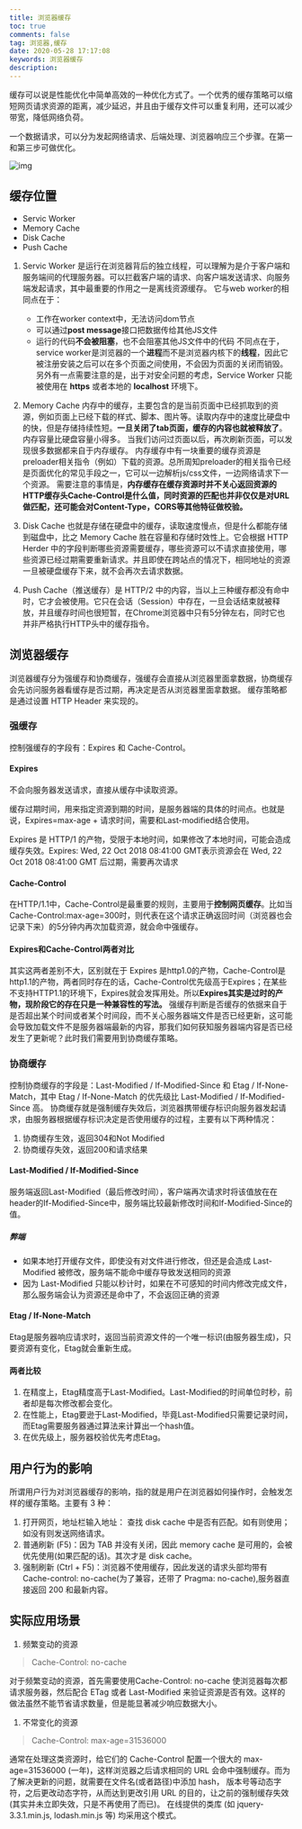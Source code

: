 ```yaml
---
title: 浏览器缓存
toc: true
comments: false
tag: 浏览器,缓存 
date: 2020-05-28 17:17:08
keywords: 浏览器缓存
description:
---
```

缓存可以说是性能优化中简单高效的一种优化方式了。一个优秀的缓存策略可以缩短网页请求资源的距离，减少延迟，并且由于缓存文件可以重复利用，还可以减少带宽，降低网络负荷。

一个数据请求，可以分为发起网络请求、后端处理、浏览器响应三个步骤。在第一和第三步可做优化。

![img](/images/cache.png)

## 缓存位置

+ Servic Worker
+ Memory Cache
+ Disk Cache
+ Push Cache

1. Servic Worker 是运行在浏览器背后的独立线程，可以理解为是介于客户端和服务端间的代理服务器。可以拦截客户端的请求、向客户端发送请求、向服务端发起请求，其中最重要的作用之一是离线资源缓存。
    它与web worker的相同点在于：
    + 工作在worker context中，无法访问dom节点
    + 可以通过**post message**接口把数据传给其他JS文件
    + 运行的代码**不会被阻塞**，也不会阻塞其他JS文件中的代码
    不同点在于，service worker是浏览器的一个**进程**而不是浏览器内核下的**线程**，因此它被注册安装之后可以在多个页面之间使用，不会因为页面的关闭而销毁。
另外有一点需要注意的是，出于对安全问题的考虑，Service Worker 只能被使用在 **https** 或者本地的 **localhost** 环境下。

2. Memory Cache 内存中的缓存，主要包含的是当前页面中已经抓取到的资源，例如页面上已经下载的样式、脚本、图片等。读取内存中的速度比硬盘中的快，但是存储持续性短。**一旦关闭了tab页面，缓存的内容也就被释放了**。
    内存容量比硬盘容量小得多。
    当我们访问过页面以后，再次刷新页面，可以发现很多数据都来自于内存缓存。
    内存缓存中有一块重要的缓存资源是preloader相关指令（例如<link rel="prefetch">）下载的资源。总所周知preloader的相关指令已经是页面优化的常见手段之一，它可以一边解析js/css文件，一边网络请求下一个资源。
    需要注意的事情是，**内存缓存在缓存资源时并不关心返回资源的HTTP缓存头Cache-Control是什么值，同时资源的匹配也并非仅仅是对URL做匹配，还可能会对Content-Type，CORS等其他特征做校验。**

3. Disk Cache 也就是存储在硬盘中的缓存，读取速度慢点，但是什么都能存储到磁盘中，比之 Memory Cache 胜在容量和存储时效性上。它会根据 HTTP Herder 中的字段判断哪些资源需要缓存，哪些资源可以不请求直接使用，哪些资源已经过期需要重新请求。并且即使在跨站点的情况下，相同地址的资源一旦被硬盘缓存下来，就不会再次去请求数据。

4. Push Cache（推送缓存）是 HTTP/2 中的内容，当以上三种缓存都没有命中时，它才会被使用。它只在会话（Session）中存在，一旦会话结束就被释放，并且缓存时间也很短暂，在Chrome浏览器中只有5分钟左右，同时它也并非严格执行HTTP头中的缓存指令。

## 浏览器缓存

浏览器缓存分为强缓存和协商缓存，强缓存会直接从浏览器里面拿数据，协商缓存会先访问服务器看缓存是否过期，再决定是否从浏览器里面拿数据。
缓存策略都是通过设置 HTTP Header 来实现的。

### 强缓存

控制强缓存的字段有：Expires 和 Cache-Control。

#### Expires

不会向服务器发送请求，直接从缓存中读取资源。

缓存过期时间，用来指定资源到期的时间，是服务器端的具体的时间点。也就是说，Expires=max-age + 请求时间，需要和Last-modified结合使用。

Expires 是 HTTP/1 的产物，受限于本地时间，如果修改了本地时间，可能会造成缓存失效。Expires: Wed, 22 Oct 2018 08:41:00 GMT表示资源会在 Wed, 22 Oct 2018 08:41:00 GMT 后过期，需要再次请求

#### Cache-Control

在HTTP/1.1中，Cache-Control是最重要的规则，主要用于**控制网页缓存**。比如当Cache-Control:max-age=300时，则代表在这个请求正确返回时间（浏览器也会记录下来）的5分钟内再次加载资源，就会命中强缓存。

#### Expires和Cache-Control两者对比

其实这两者差别不大，区别就在于 Expires 是http1.0的产物，Cache-Control是http1.1的产物，两者同时存在的话，Cache-Control优先级高于Expires；在某些不支持HTTP1.1的环境下，Expires就会发挥用处。所以**Expires其实是过时的产物，现阶段它的存在只是一种兼容性的写法。**
强缓存判断是否缓存的依据来自于是否超出某个时间或者某个时间段，而不关心服务器端文件是否已经更新，这可能会导致加载文件不是服务器端最新的内容，那我们如何获知服务器端内容是否已经发生了更新呢？此时我们需要用到协商缓存策略。

### 协商缓存

控制协商缓存的字段是：Last-Modified / If-Modified-Since 和 Etag / If-None-Match，其中 Etag / If-None-Match 的优先级比 Last-Modified / If-Modified-Since 高。
协商缓存就是强制缓存失效后，浏览器携带缓存标识向服务器发起请求，由服务器根据缓存标识决定是否使用缓存的过程，主要有以下两种情况：

1. 协商缓存生效，返回304和Not Modified
2. 协商缓存失效，返回200和请求结果

#### Last-Modified / If-Modified-Since

服务端返回Last-Modified（最后修改时间），客户端再次请求时将该值放在在header的If-Modified-Since中，服务端比较最新修改时间和If-Modified-Since的值。

##### 弊端

+ 如果本地打开缓存文件，即使没有对文件进行修改，但还是会造成 Last-Modified 被修改，服务端不能命中缓存导致发送相同的资源
+ 因为 Last-Modified 只能以秒计时，如果在不可感知的时间内修改完成文件，那么服务端会认为资源还是命中了，不会返回正确的资源

#### Etag / If-None-Match

Etag是服务器响应请求时，返回当前资源文件的一个唯一标识(由服务器生成)，只要资源有变化，Etag就会重新生成。

#### 两者比较

1. 在精度上，Etag精度高于Last-Modified。Last-Modified的时间单位时秒，前者却是每次修改都会变化。
2. 在性能上，Etag要逊于Last-Modified，毕竟Last-Modified只需要记录时间，而Etag需要服务器通过算法来计算出一个hash值。
3. 在优先级上，服务器校验优先考虑Etag。

## 用户行为的影响

所谓用户行为对浏览器缓存的影响，指的就是用户在浏览器如何操作时，会触发怎样的缓存策略。主要有 3 种：

1. 打开网页，地址栏输入地址： 查找 disk cache 中是否有匹配。如有则使用；如没有则发送网络请求。
2. 普通刷新 (F5)：因为 TAB 并没有关闭，因此 memory cache 是可用的，会被优先使用(如果匹配的话)。其次才是 disk cache。
3. 强制刷新 (Ctrl + F5)：浏览器不使用缓存，因此发送的请求头部均带有 Cache-control: no-cache(为了兼容，还带了 Pragma: no-cache),服务器直接返回 200 和最新内容。

## 实际应用场景

1. 频繁变动的资源

 > Cache-Control: no-cache

 对于频繁变动的资源，首先需要使用Cache-Control: no-cache 使浏览器每次都请求服务器，然后配合 ETag 或者 Last-Modified 来验证资源是否有效。这样的做法虽然不能节省请求数量，但是能显著减少响应数据大小。

1. 不常变化的资源

> Cache-Control: max-age=31536000

通常在处理这类资源时，给它们的 Cache-Control 配置一个很大的 max-age=31536000 (一年)，这样浏览器之后请求相同的 URL 会命中强制缓存。而为了解决更新的问题，就需要在文件名(或者路径)中添加 hash， 版本号等动态字符，之后更改动态字符，从而达到更改引用 URL 的目的，让之前的强制缓存失效 (其实并未立即失效，只是不再使用了而已)。
在线提供的类库 (如 jquery-3.3.1.min.js, lodash.min.js 等) 均采用这个模式。
